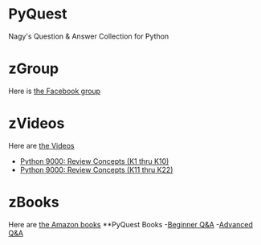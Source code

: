 # PyQuest
Nagy's Question &amp; Answer Collection for Python

# zGroup
Here is [the Facebook group](https://www.facebook.com/PythonVideo/)

# zVideos
Here are [the Videos](https://soft9000.com)
- [Python 9000: Review Concepts (K1 thru K10)](https://www.udemy.com/course/python-interview-questions/?referralCode=6B199764132B575C503C)
- [Python 9000: Review Concepts (K11 thru K22)](https://www.udemy.com/course/nagys-python-review-k11-k22/?referralCode=2280C848244C9714E1E2)

# zBooks
Here are [the Amazon books](https://www.amazon.com/Randall-Nagy/e/B08ZJLH1VN/ref=aufs_dp_fta_dsk)
**PyQuest Books
-[Beginner Q&A](https://www.amazon.com/dp/B08P7JYG1R)
-[Advanced Q&A](https://www.amazon.com/dp/B08NYZ99PS)


